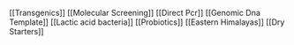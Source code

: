 [[Transgenics]]
[[Molecular Screening]]
[[Direct Pcr]]
[[Genomic Dna Template]]
[[Lactic acid bacteria]]
[[Probiotics]]
[[Eastern Himalayas]]
[[Dry Starters]]
